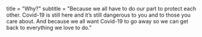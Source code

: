 title = "Why?"
subtitle = "Because we all have to do our part to protect each other.  Covid-19 is still here and it’s still dangerous to you and to those you care about.  And because we all want Covid-19 to go away so we can get back to everything we love to do."
